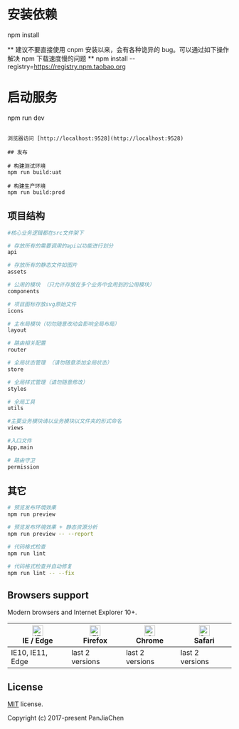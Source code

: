 

# 安装依赖
npm install

** 建议不要直接使用 cnpm 安装以来，会有各种诡异的 bug。可以通过如下操作解决 npm 下载速度慢的问题 **
npm install --registry=https://registry.npm.taobao.org

# 启动服务
npm run dev
```

浏览器访问 [http://localhost:9528](http://localhost:9528)

## 发布

# 构建测试环境
npm run build:uat

# 构建生产环境
npm run build:prod
```

## 项目结构
``` bash
#核心业务逻辑都在src文件架下

# 存放所有的需要调用的api以功能进行划分
api 

# 存放所有的静态文件如图片
assets

# 公用的模块 （只允许存放在多个业务中会用到的公用模块）
components

# 项目图标存放svg原始文件
icons

# 主布局模块（切勿随意改动会影响全局布局）
layout

# 路由相关配置
router

# 全局状态管理 （请勿随意添加全局状态）
store

# 全局样式管理（请勿随意修改）
styles

# 全局工具
utils

#主要业务模块请以业务模块以文件夹的形式命名
views

#入口文件
App,main 

# 路由守卫
permission

```

## 其它

```bash
# 预览发布环境效果
npm run preview

# 预览发布环境效果 + 静态资源分析
npm run preview -- --report

# 代码格式检查
npm run lint

# 代码格式检查并自动修复
npm run lint -- --fix
```


## Browsers support

Modern browsers and Internet Explorer 10+.

| [<img src="https://raw.githubusercontent.com/alrra/browser-logos/master/src/edge/edge_48x48.png" alt="IE / Edge" width="24px" height="24px" />](http://godban.github.io/browsers-support-badges/)</br>IE / Edge | [<img src="https://raw.githubusercontent.com/alrra/browser-logos/master/src/firefox/firefox_48x48.png" alt="Firefox" width="24px" height="24px" />](http://godban.github.io/browsers-support-badges/)</br>Firefox | [<img src="https://raw.githubusercontent.com/alrra/browser-logos/master/src/chrome/chrome_48x48.png" alt="Chrome" width="24px" height="24px" />](http://godban.github.io/browsers-support-badges/)</br>Chrome | [<img src="https://raw.githubusercontent.com/alrra/browser-logos/master/src/safari/safari_48x48.png" alt="Safari" width="24px" height="24px" />](http://godban.github.io/browsers-support-badges/)</br>Safari |
| --------- | --------- | --------- | --------- |
| IE10, IE11, Edge| last 2 versions| last 2 versions| last 2 versions

## License

[MIT](https://github.com/PanJiaChen/vue-admin-template/blob/master/LICENSE) license.

Copyright (c) 2017-present PanJiaChen
